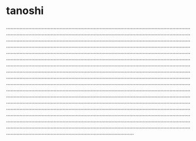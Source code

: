 # tanoshi
..................................................................................................................................................................................................................................................................................................................................................................................................................................................................................................................................................................................................................................................................................................................................................................................................................................................................................................................................................................................................................................................................................................................................................................................................................................................................................................................................................................................................................................................................................................................................................................................................................................................................................................................................................................................................................................................................................................................................................................................................................................................................................................................................................................................................................................................................................